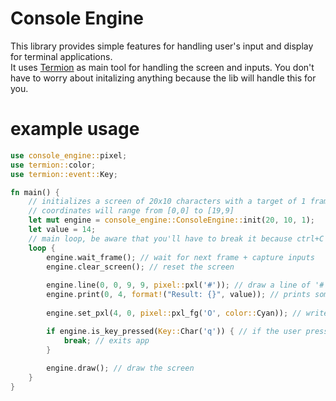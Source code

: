 # Console Engine

This library provides simple features for handling user's input and display for terminal applications.  
It uses [Termion](https://crates.io/crates/termion) as main tool for handling the screen and inputs. You don't have to worry about initalizing anything because the lib will handle this for you.

# example usage 
```rust
use console_engine::pixel;
use termion::color;
use termion::event::Key;

fn main() {
    // initializes a screen of 20x10 characters with a target of 1 frame per second
    // coordinates will range from [0,0] to [19,9]
    let mut engine = console_engine::ConsoleEngine::init(20, 10, 1);
    let value = 14;
    // main loop, be aware that you'll have to break it because ctrl+C is captured
    loop {
        engine.wait_frame(); // wait for next frame + capture inputs
        engine.clear_screen(); // reset the screen
    
        engine.line(0, 0, 9, 9, pixel::pxl('#')); // draw a line of '#' from [0,0] to [9,9]
        engine.print(0, 4, format!("Result: {}", value)); // prints some value at [0,4]
    
        engine.set_pxl(4, 0, pixel::pxl_fg('O', color::Cyan)); // write a majestic cyan 'O' at [4,0]

        if engine.is_key_pressed(Key::Char('q')) { // if the user presses 'q' :
            break; // exits app
        }
    
        engine.draw(); // draw the screen
    }
}
```
